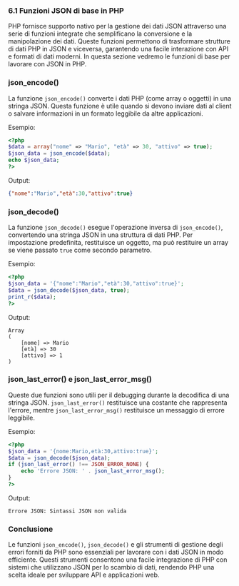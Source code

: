 ### 6.1 Funzioni JSON di base in PHP

PHP fornisce supporto nativo per la gestione dei dati JSON attraverso una serie di funzioni integrate che semplificano la conversione e la manipolazione dei dati. Queste funzioni permettono di trasformare strutture di dati PHP in JSON e viceversa, garantendo una facile interazione con API e formati di dati moderni. In questa sezione vedremo le funzioni di base per lavorare con JSON in PHP.

### json_encode()
La funzione `json_encode()` converte i dati PHP (come array o oggetti) in una stringa JSON. Questa funzione è utile quando si devono inviare dati al client o salvare informazioni in un formato leggibile da altre applicazioni.

Esempio:
```php
<?php
$data = array("nome" => "Mario", "età" => 30, "attivo" => true);
$json_data = json_encode($data);
echo $json_data;
?>
```
Output:
```json
{"nome":"Mario","età":30,"attivo":true}
```

### json_decode()
La funzione `json_decode()` esegue l'operazione inversa di `json_encode()`, convertendo una stringa JSON in una struttura di dati PHP. Per impostazione predefinita, restituisce un oggetto, ma può restituire un array se viene passato `true` come secondo parametro.

Esempio:
```php
<?php
$json_data = '{"nome":"Mario","età":30,"attivo":true}';
$data = json_decode($json_data, true);
print_r($data);
?>
```
Output:
```
Array
(
    [nome] => Mario
    [età] => 30
    [attivo] => 1
)
```

### json_last_error() e json_last_error_msg()
Queste due funzioni sono utili per il debugging durante la decodifica di una stringa JSON. `json_last_error()` restituisce una costante che rappresenta l'errore, mentre `json_last_error_msg()` restituisce un messaggio di errore leggibile.

Esempio:
```php
<?php
$json_data = '{nome:Mario,età:30,attivo:true}';
$data = json_decode($json_data);
if (json_last_error() !== JSON_ERROR_NONE) {
    echo 'Errore JSON: ' . json_last_error_msg();
}
?>
```
Output:
```
Errore JSON: Sintassi JSON non valida
```

### Conclusione
Le funzioni `json_encode()`, `json_decode()` e gli strumenti di gestione degli errori forniti da PHP sono essenziali per lavorare con i dati JSON in modo efficiente. Questi strumenti consentono una facile integrazione di PHP con sistemi che utilizzano JSON per lo scambio di dati, rendendo PHP una scelta ideale per sviluppare API e applicazioni web.


